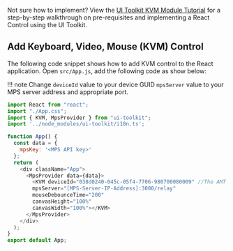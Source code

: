 
Not sure how to implement? View the [UI Toolkit KVM Module Tutorial](../../Tutorials/uitoolkit.md) for a step-by-step walkthrough on pre-requisites and implementing a React Control using the UI Toolkit.

## Add Keyboard, Video, Mouse (KVM) Control

The following code snippet shows how to add KVM control to the React application.
Open `src/App.js`, add the following code as show below:

!!! note
    Change `deviceId` value to your device GUID `mpsServer` value to your MPS server address and appropriate port.

``` javascript hl_lines="13 14"
import React from "react";
import "./App.css";
import { KVM, MpsProvider } from "ui-toolkit";
import '../node_modules/ui-toolkit/i18n.ts';

function App() {
  const data = {
    mpsKey: '<MPS API key>'
  };
  return (
    <div className="App">
      <MpsProvider data={data}>
        <KVM deviceId="038d0240-045c-05f4-7706-980700080009" //The AMT Device's GUID
        mpsServer="[MPS-Server-IP-Address]:3000/relay"
        mouseDebounceTime="200"
        canvasHeight="100%"
        canvasWidth="100%"></KVM>
      </MpsProvider>
    </div>
  );
}
export default App;
```